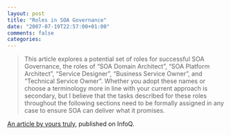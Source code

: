 ```yaml
---
layout: post
title: "Roles in SOA Governance"
date: "2007-07-19T22:57:00+01:00"
comments: false
categories: 
---
```


<blockquote>
<p>This article explores a potential set of roles for successful SOA Governance, the roles of &#8220;SOA Domain Architect&#8221;, &#8220;SOA Platform Architect&#8221;, &#8220;Service Designer&#8221;, &#8220;Business Service Owner&#8221;, and &#8220;Technical Service Owner&#8221;. Whether you adopt these names or choose a terminology more in line with your current approach is secondary, but I believe that the tasks described for these roles throughout the following sections need to be formally assigned in any case to ensure SOA can deliver what it promises.</p>
</blockquote>

<p><a href="http://www.infoq.com/articles/tilkov-soa-roles">An article by yours truly</a>, published on InfoQ.</p>


